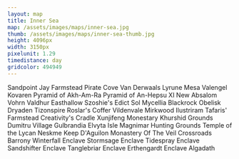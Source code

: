 ```yaml
---
layout: map
title: Inner Sea
map: /assets/images/maps/inner-sea.jpg
thumb: /assets/images/maps/inner-sea-thumb.jpg
height: 4096px
width: 3150px
pixelunit: 1.29
timedistance: day
gridcolor: 494949
---
```

<span class="--right" style="top:999px;left:696px;">Sandpoint</span>
<span class="--left" style="top:1029px;left:772px;">Jay Farmstead</span>
<span class="hidden --right" style="top:955px;left:612px;">Pirate Cove</span>
<span class="--right" style="top:510px;left:475px;">Van Derwaals</span>
<span class="moonfeather --right" style="top:578px;left:1067px;">Lyrune Mesa</span>
<span class="moonfeather --left" style="top:152px;left:2659px;">Valengel</span>
<span class="hidden moonfeather --left" style="top:256px;left:2119px;">Kovaren</span>
<span class="hidden moonfeather --left" style="top:2594px;left:2257px;">Pyramid of Akh-Am-Ra</span>
<span class="hidden moonfeather --right" style="top:2594px;left:2007px;">Pyramid of An-Hepsu XI</span>
<span class="hidden moonfeather --left" style="top:2624px;left:2251px;">New Absalom</span>
<span class="venalis --left" style="top:1251px;left:2249px;">Vohrn Valdhur</span>
<span class="venalis --left" style="top:1059px;left:1668px;">Easthallow</span>
<span class="venalis --left" style="top:1088px;left:1668px;">Szoshie's Edict</span>
<span class="venalis --left" style="top:1108px;left:1663px;">Sol Mycellia</span>
<span class="venalis --right" style="top:1088px;left:1488px;">Blackrock Obelisk</span>
<span class="venalis --left" style="top:813px;left:891px;">Dryaden</span>
<span class="hidden venalis --right" style="top:837px;left:1578px;">Tizonspire</span>
<span class="stannis --right" style="top:964px;left:1463px;">Roslar's Coffer</span>
<span class="stannis --right" style="top:971px;left:1801px;">Vildenvale</span>
<span class="zaradae --left" style="top:678px;left:2352px;">Mirkwood</span>
<span class="anakis --right" style="top:1107px;left:1311px;">Ilustriram</span>
<span class="anakis --left" style="top:1251px;left:1780px;">Tafaris' Farmstead</span>
<span class="hidden anakis --left" style="top:3307px;left:1843px;">Creativity's Cradle</span>
<span class="pring --right" style="top:441px;left:1264px;">Xunjifeng Monestary</span>
<span class="pring --left" style="top:1932px;left:1723px;">Khurshid Grounds</span>
<span class="hidden pring --right" style="top:1904px;left:1523px;">Dumitru Village</span>
<span class="hidden pring --right" style="top:1969px;left:1596px;">Gulbrandia</span>
<span class="hidden pring --right" style="top:2925px;left:458px;">Elvyta Isle</span>
<span class="--right" style="top:1078px;left:481px;">Magnimar Hunting Grounds</span>
<span class="venalis --right" style="top:845px;left:939px;">Temple of the Lycan</span>
<span class="--left" style="top:2562px;left:2129px;">Neskme</span>
<span class="stannis --right" style="top:928px;left:1779px;">Keep D'Aguilon</span>
<span class="pring --right" style="top:738px;left:1574px;">Monastery Of The Veil</span>
<span class="--right" style="top:657px;left:1528px;">Crossroads Barrony</span>
<span class="venalis --right" style="top:53px;left:935px;">Winterfall Enclave</span>
<span class="venalis --left" style="top:1584px;left:2537px;">Stormsage Enclave</span>
<span class="venalis --right" style="top:1546px;left:584px;">Tidespray Enclave</span>
<span class="venalis --right" style="top:2448px;left:1472px;">Sandshifter Enclave</span>
<span class="venalis --left" style="top:3257px;left:1471px;">Tanglebriar Enclave</span>
<span class="venalis --right" style="top:3196px;left:1695px;">Erthengardt Enclave</span>
<span class="anakis --left" style="top:346px;left:2048px;">Algadath</span>
